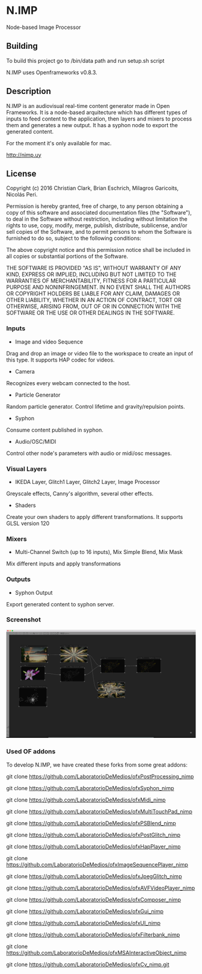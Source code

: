 N.IMP
=====

Node-based Image Processor

Building
---------------
To build this project go to /bin/data path and run setup.sh script

N.IMP uses Openframeworks v0.8.3.


Description
---------------
N.IMP is an audiovisual real-time content generator made in Open Frameworks. It is a node-based arquitecture which has different types of inputs to feed content to the application, then layers and mixers to process them and generates a new output. It has a syphon node to export the generated content.

For the moment it's only available for mac.

http://nimp.uy

License
---------------

Copyright (c) 2016 Christian Clark, Brian Eschrich, Milagros Garicoits, Nicolás Peri.

Permission is hereby granted, free of charge, to any person obtaining a copy of this software and associated documentation files (the "Software"), to deal in the Software without restriction, including without limitation the rights to use, copy, modify, merge, publish, distribute, sublicense, and/or sell copies of the Software, and to permit persons to whom the Software is furnished to do so, subject to the following conditions:

The above copyright notice and this permission notice shall be included in all copies or substantial portions of the Software.

THE SOFTWARE IS PROVIDED "AS IS", WITHOUT WARRANTY OF ANY KIND, EXPRESS OR IMPLIED, INCLUDING BUT NOT LIMITED TO THE WARRANTIES OF MERCHANTABILITY, FITNESS FOR A PARTICULAR PURPOSE AND NONINFRINGEMENT. IN NO EVENT SHALL THE AUTHORS OR COPYRIGHT HOLDERS BE LIABLE FOR ANY CLAIM, DAMAGES OR OTHER LIABILITY, WHETHER IN AN ACTION OF CONTRACT, TORT OR OTHERWISE, ARISING FROM, OUT OF OR IN CONNECTION WITH THE SOFTWARE OR THE USE OR OTHER DEALINGS IN THE SOFTWARE.

### Inputs

- Image and video Sequence

Drag and drop an image or video file to the workspace to create an input of this type. It supports HAP codec for videos.

- Camera

Recognizes every webcam connected to the host.

- Particle Generator

Random particle generator. Control lifetime and gravity/repulsion points.

- Syphon

Consume content published in syphon.

- Audio/OSC/MIDI

Control other node's parameters with audio or midi/osc messages.


### Visual Layers

- IKEDA Layer, Glitch1 Layer, Glitch2 Layer, Image Processor

Greyscale effects, Canny's algorithm, several other effects.

- Shaders

Create your own shaders to apply different transformations. It supports GLSL version 120


### Mixers

- Multi-Channel Switch (up to 16 inputs), Mix Simple Blend, Mix Mask

Mix different inputs and apply transformations


### Outputs

- Syphon Output

Export generated content to syphon server.



### Screenshot
![alt tag](/screenShot.png?raw=true "Demo")


### Used OF addons
To develop N.IMP, we have created these forks from some great addons:

git clone https://github.com/LaboratorioDeMedios/ofxPostProcessing_nimp

git clone https://github.com/LaboratorioDeMedios/ofxSyphon_nimp

git clone https://github.com/LaboratorioDeMedios/ofxMidi_nimp

git clone https://github.com/LaboratorioDeMedios/ofxMultiTouchPad_nimp

git clone https://github.com/LaboratorioDeMedios/ofxPSBlend_nimp

git clone https://github.com/LaboratorioDeMedios/ofxPostGlitch_nimp

git clone https://github.com/LaboratorioDeMedios/ofxHapPlayer_nimp

git clone https://github.com/LaboratorioDeMedios/ofxImageSequencePlayer_nimp

git clone https://github.com/LaboratorioDeMedios/ofxJpegGlitch_nimp

git clone https://github.com/LaboratorioDeMedios/ofxAVFVideoPlayer_nimp

git clone https://github.com/LaboratorioDeMedios/ofxComposer_nimp

git clone https://github.com/LaboratorioDeMedios/ofxGui_nimp

git clone https://github.com/LaboratorioDeMedios/ofxUI_nimp

git clone https://github.com/LaboratorioDeMedios/ofxFilterbank_nimp

git clone https://github.com/LaboratorioDeMedios/ofxMSAInteractiveObject_nimp

git clone https://github.com/LaboratorioDeMedios/ofxCv_nimp.git



